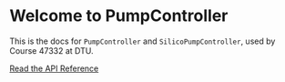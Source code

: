 # Welcome to PumpController
This is the docs for `PumpController` and `SilicoPumpController`, used by Course 47332 at DTU. 

[Read the API Reference](/pumpcontroller)